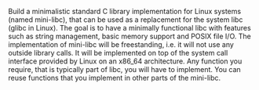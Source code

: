 Build a minimalistic standard C library implementation for Linux systems (named mini-libc), that can be used as a replacement for the system libc (glibc in Linux).
The goal is to have a minimally functional libc with features such as string management, basic memory support and POSIX file I/O.
The implementation of mini-libc will be freestanding, i.e. it will not use any outside library calls.
It will be implemented on top of the system call interface provided by Linux on an x86_64 architecture.
Any function you require, that is typically part of libc, you will have to implement.
You can reuse functions that you implement in other parts of the mini-libc.
